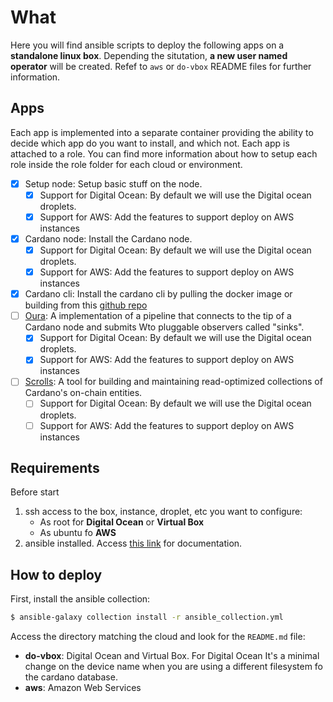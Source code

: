 # What 
Here you will find ansible scripts to deploy the following apps on a **standalone linux box**. Depending the situtation, **a new user named operator** will be created. Refef to `aws` or `do-vbox` README files for further information.

## Apps

Each app is implemented into a separate container providing the ability to decide which app do you want to install, and which not. Each app is attached to a role. You can find more information about how to setup each role inside the role folder for each cloud or environment.

- [x] Setup node: Setup basic stuff on the node.
    - [x] Support for Digital Ocean: By default we will use the Digital ocean droplets.
    - [x] Support for AWS: Add the features to support deploy on AWS instances
- [x] Cardano node: Install the Cardano node.
    - [x] Support for Digital Ocean: By default we will use the Digital ocean droplets.
    - [x] Support for AWS: Add the features to support deploy on AWS instances
- [x] Cardano cli: Install the cardano cli by pulling the docker image or building from this [github repo](https://github.com/adrabenche-org/yacc-builder.git)
- [ ] [Oura](https://github.com/txpipe/oura.git):  A implementation of a pipeline that connects to the tip of a Cardano node and submits Wto pluggable observers called "sinks".
    - [x] Support for Digital Ocean: By default we will use the Digital ocean droplets.
    - [x] Support for AWS: Add the features to support deploy on AWS instances
- [ ] [Scrolls](https://github.com/txpipe/scrolls.git): A tool for building and maintaining read-optimized collections of Cardano's on-chain entities.
    - [ ] Support for Digital Ocean: By default we will use the Digital ocean droplets.
    - [ ] Support for AWS: Add the features to support deploy on AWS instances

## Requirements

Before start

1) ssh access to the box, instance, droplet, etc you want to configure:
    * As root for **Digital Ocean** or **Virtual Box**
    * As ubuntu fo **AWS**
2) ansible installed. Access [this link](https://docs.ansible.com/ansible/latest/installation_guide/intro_installation.html) for documentation.

## How to deploy
First, install the ansible collection:
```bash
$ ansible-galaxy collection install -r ansible_collection.yml
```

Access the directory matching the cloud and look for the `README.md` file:

* **do-vbox**: Digital Ocean and Virtual Box. For Digital Ocean It's a minimal change on the device name when you are using a different filesystem fo the cardano database.
* **aws**: Amazon Web Services